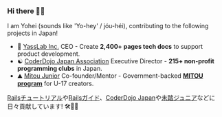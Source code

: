 ### Hi there 👋😆 

I am Yohei (sounds like 'Yo-hey' / jóu-héi), contributing to the following projects in Japan!

- :gem: [YassLab Inc.](https://yasslab.jp/) CEO - Create **2,400+ pages tech docs** to support product development.
- :yin_yang: [CoderDojo Japan Association](https://coderdojo.jp/) Executive Director - **215+ non-profit programming clubs** in Japan.
- :mountain: [Mitou Junior](https://jr.mitou.org/english) Co-founder/Mentor - Government-backed **[MITOU program](https://www.ipa.go.jp/english/about/about_2_3.html)** for U-17 creators.

[Railsチュートリアル](https://railstutorial.jp/)や[Railsガイド](https://railsguides.jp/)、[CoderDojo Japan](https://coderdojo.jp/)や[未踏ジュニア](https://jr.mitou.org/)などに日々貢献しています! 🛠💨✨
